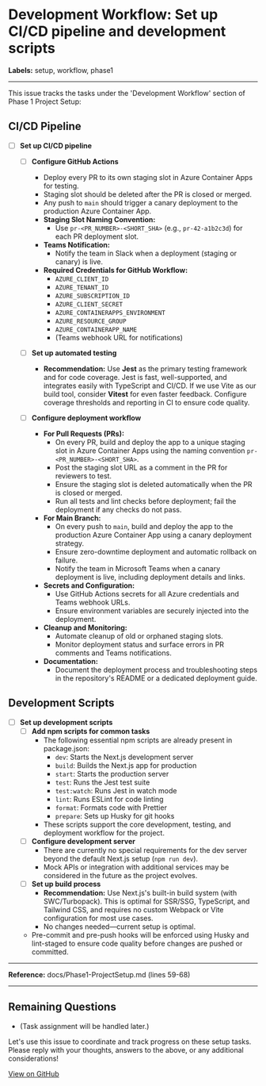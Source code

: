 # Development Workflow: Set up CI/CD pipeline and development scripts

**Labels:** setup, workflow, phase1

---

This issue tracks the tasks under the 'Development Workflow' section of Phase 1 Project Setup:

## CI/CD Pipeline

- [ ] **Set up CI/CD pipeline**

  - [ ] **Configure GitHub Actions**

    - Deploy every PR to its own staging slot in Azure Container Apps for testing.
    - Staging slot should be deleted after the PR is closed or merged.
    - Any push to `main` should trigger a canary deployment to the production Azure Container App.
    - **Staging Slot Naming Convention:**
      - Use `pr-<PR_NUMBER>-<SHORT_SHA>` (e.g., `pr-42-a1b2c3d`) for each PR deployment slot.
    - **Teams Notification:**
      - Notify the team in Slack when a deployment (staging or canary) is live.
    - **Required Credentials for GitHub Workflow:**
      - `AZURE_CLIENT_ID`
      - `AZURE_TENANT_ID`
      - `AZURE_SUBSCRIPTION_ID`
      - `AZURE_CLIENT_SECRET`
      - `AZURE_CONTAINERAPPS_ENVIRONMENT`
      - `AZURE_RESOURCE_GROUP`
      - `AZURE_CONTAINERAPP_NAME`
      - (Teams webhook URL for notifications)

  - [ ] **Set up automated testing**
    - **Recommendation:** Use **Jest** as the primary testing framework and for code coverage. Jest is fast, well-supported, and integrates easily with TypeScript and CI/CD. If we use Vite as our build tool, consider **Vitest** for even faster feedback. Configure coverage thresholds and reporting in CI to ensure code quality.
  - [ ] **Configure deployment workflow**
    - **For Pull Requests (PRs):**
      - On every PR, build and deploy the app to a unique staging slot in Azure Container Apps using the naming convention `pr-<PR_NUMBER>-<SHORT_SHA>`.
      - Post the staging slot URL as a comment in the PR for reviewers to test.
      - Ensure the staging slot is deleted automatically when the PR is closed or merged.
      - Run all tests and lint checks before deployment; fail the deployment if any checks do not pass.
    - **For Main Branch:**
      - On every push to `main`, build and deploy the app to the production Azure Container App using a canary deployment strategy.
      - Ensure zero-downtime deployment and automatic rollback on failure.
      - Notify the team in Microsoft Teams when a canary deployment is live, including deployment details and links.
    - **Secrets and Configuration:**
      - Use GitHub Actions secrets for all Azure credentials and Teams webhook URLs.
      - Ensure environment variables are securely injected into the deployment.
    - **Cleanup and Monitoring:**
      - Automate cleanup of old or orphaned staging slots.
      - Monitor deployment status and surface errors in PR comments and Teams notifications.
    - **Documentation:**
      - Document the deployment process and troubleshooting steps in the repository's README or a dedicated deployment guide.

## Development Scripts

- [ ] **Set up development scripts**
  - [ ] **Add npm scripts for common tasks**
    - The following essential npm scripts are already present in package.json:
      - `dev`: Starts the Next.js development server
      - `build`: Builds the Next.js app for production
      - `start`: Starts the production server
      - `test`: Runs the Jest test suite
      - `test:watch`: Runs Jest in watch mode
      - `lint`: Runs ESLint for code linting
      - `format`: Formats code with Prettier
      - `prepare`: Sets up Husky for git hooks
    - These scripts support the core development, testing, and deployment workflow for the project.
  - [ ] **Configure development server**
    - There are currently no special requirements for the dev server beyond the default Next.js setup (`npm run dev`).
    - Mock APIs or integration with additional services may be considered in the future as the project evolves.
  - [ ] **Set up build process**
    - **Recommendation:** Use Next.js's built-in build system (with SWC/Turbopack). This is optimal for SSR/SSG, TypeScript, and Tailwind CSS, and requires no custom Webpack or Vite configuration for most use cases.
    - No changes needed—current setup is optimal.
  - Pre-commit and pre-push hooks will be enforced using Husky and lint-staged to ensure code quality before changes are pushed or committed.

---

**Reference:** docs/Phase1-ProjectSetup.md (lines 59-68)

---

## Remaining Questions

- (Task assignment will be handled later.)

Let's use this issue to coordinate and track progress on these setup tasks. Please reply with your thoughts, answers to the above, or any additional considerations!

[View on GitHub](https://github.com/danielpmchugh/voice-kani/issues/5)
